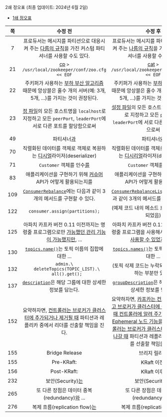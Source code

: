 2쇄 정오표 (최종 업데이트: 2024년 6월 2일)

- [1쇄 정오표](1st/)

|쪽  |수정 전                                                                   |수정 후                                                                       |
|:-:|:---------------------------------------------------------------------:|:-------------------------------------------------------------------------:|
|7|프로듀서는 메시지를 파티션으로 대응시켜 주는 <ins>다름의 규칙</ins>을 가진 커스텀 파티셔너를 사용할 수도 있다.|프로듀서는 메시지를 파티션으로 대응시켜 주는 <ins>나름의 규칙</ins>을 가진 커스텀 파티셔너를 사용할 수도 있다.|
|21|<ins>cp</ins> `> /usr/local/zookeeper/conf/zoo.cfg << EOF`|<ins>cat</ins> `> /usr/local/zookeeper/conf/zoo.cfg << EOF`|
|22|주키퍼가 사용하는 <ins>부하 부산 알고리즘</ins> 때문에 앙상블은 홀수 개의 서버(예: 3개, 5개, ...)를 가지는 것이 권장된다.|주키퍼가 사용하는 <ins>부하 분산 알고리즘</ins> 때문에 앙상블은 홀수 개의 서버(예: 3개, 5개, ...)를 가지는 것이 권장된다.|
|23|<ins>정 파일</ins>의 모든 호스트명을 `localhost`로 지정하고 모든 `peerPort`, `leaderPort`에 서로 다른 포트를 할당함으로써|<ins>설정 파일</ins>의 모든 호스트명을 `localhost`로 지정하고 모든 `peerPort`, `leaderPort`에 서로 다른 포트를 할당함으로써|
|49|파티셔너<ins>과</ins>|파티셔너<ins>와</ins>|
|70|직렬화된 데이터를 객체로 객체로 복원하는 <ins>디시얼</ins>라이저(deserializer)|직렬화된 데이터를 객체로 객체로 복원하는 <ins>디시리얼</ins>라이저(deserializer)|
|71|`Customer` 객체를 인수<ins>를</ins>|`Customer` 객체를 인수<ins>로</ins>|
|83|애플리케이션을 구현하기 위해 <ins>커슈머</ins> API가 어떻게 활용되는지를|애플리케이션을 구현하기 위해 <ins>컨슈머</ins> API가 어떻게 활용되는지를|
|109|<ins>`ConsumerRebalance`</ins>에는 다음과 같이 3개의 메서드를 구현할 수 있다.|<ins>`ConsumerRebalanceListener`</ins>에는 다음과 같이 3개의 메서드를 구현할 수 있다.|
|122|`consumer.assign(partitions);`|(예제 코드 내의 메소드 호출이 중복 인쇄되었음)|
|125|아파치 카프카 버전 0.11 이전까지는 명령줄 프로그램으로만 <ins>가능했던 관리 기능이 가능했지만</ins>, ...|아파치 카프카 버전 0.11 이전까지는 명령줄 프로그램을 사용해서만 <ins>관리 기능을 사용할 수 있었지만</ins>, ...|
|130|<ins>`topics.name()`</ins>는 토픽 이름의 집합에 대한 ...|<ins>`topics.names()`</ins>는 토픽 이름의 집합에 대한 ...|
|132|`admin.\`<br />`  deleteTopics(TOPIC_LIST).\`<br />`  all().get();`|(토픽 삭제 코드는 누락되고 삭제를 확인하는 부분만 있음.)|
|137|<ins>`description`</ins>은 해당 그룹에 대한 상세한 정보를 담는다.|<ins>`groupDescription`</ins>은 해당 그룹에 대한 상세한 정보를 담는다.|
|152|요약하자면, <ins>컨트롤러는 브로커가 클러스터에 추가되거나 제거될 때</ins> 파티션과 레플리카 중에서 리더를 선출할 책임을 진다.|요약하자면, <ins>카프카는 컨트롤러를 선출하고 브로커가 클러스터에 들어오거나 나갈 때 컨트롤러에 알려 주기 위해 주키퍼의 Ephemeral 노드 기능을 사용한다. 컨트롤러는 브로커가 클러스터에 들어오거나 나갈 때</ins> 파티션과 레플리카 중에서 리더를 선출할 책임을 진다.|
|155|Bridge Release|브리지 릴리스|
|155|Pre-KRaft:|KRaft 이전:|
|156|Post-KRaft:|KRaft 이후:|
|232|보안(Security)<ins>는</ins>|보안(Security)<ins>은</ins>|
|265|또 다른 장점은 데이터 중복(redundancy)<ins>와</ins> ...|또 다른 장점은 데이터 중복(redundancy)<ins>과</ins> ...|
|276|복제 흐름(replication flow)<ins>는</ins>|복제 흐름(replication flow)<ins>은</ins>|

